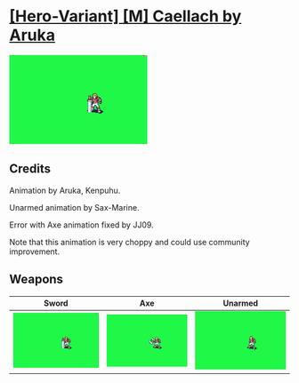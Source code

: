 # [\[Hero-Variant\] \[M\] Caellach by Aruka](./)

<img src="./1.%20Sword/Sword_000.png" alt="[Hero-Variant] [M] Caellach by Aruka standing" />

## Credits

Animation by Aruka, Kenpuhu. 

Unarmed animation by Sax-Marine.

Error with Axe animation fixed by JJ09.

Note that this animation is very choppy and could use community improvement.


## Weapons


|Sword |Axe |Unarmed |
|  :---: | :---: | :---: |
| <img alt="Sword animation" src="./1.%20Sword/Sword.gif" /> | <img alt="Axe animation" src="./3.%20Axe/Axe.gif" /> | <img alt="Unarmed animation" src="./8.%20Unarmed/Unarmed.gif" /> |
